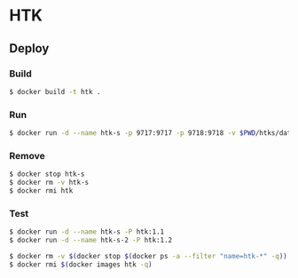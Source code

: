 # HTK

## Deploy

### Build

``` sh
$ docker build -t htk .
```

### Run

``` sh
$ docker run -d --name htk-s -p 9717:9717 -p 9718:9718 -v $PWD/htks/data:/app/db.tmp htk
```

### Remove

``` sh
$ docker stop htk-s
$ docker rm -v htk-s
$ docker rmi htk
```

### Test

``` sh
$ docker run -d --name htk-s -P htk:1.1
$ docker run -d --name htk-s-2 -P htk:1.2

$ docker rm -v $(docker stop $(docker ps -a --filter "name=htk-*" -q))
$ docker rmi $(docker images htk -q)
```
